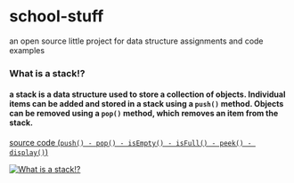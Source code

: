 # school-stuff
an open source little project for data structure assignments and code examples 
### What is a stack!?
#### a stack is a data structure used to store a collection of objects. Individual items can be added and stored in a stack using a ``push()`` method. Objects can be removed using a ``pop()`` method, which removes an item from the stack.

[source code (``push() - pop() - isEmpty() - isFull() - peek() - display()``)](Stack/Stack.cs)

[![What is a stack!?](https://img.youtube.com/vi/XSdXSmwb550/0.jpg)](https://www.youtube.com/watch?v=XSdXSmwb550)
